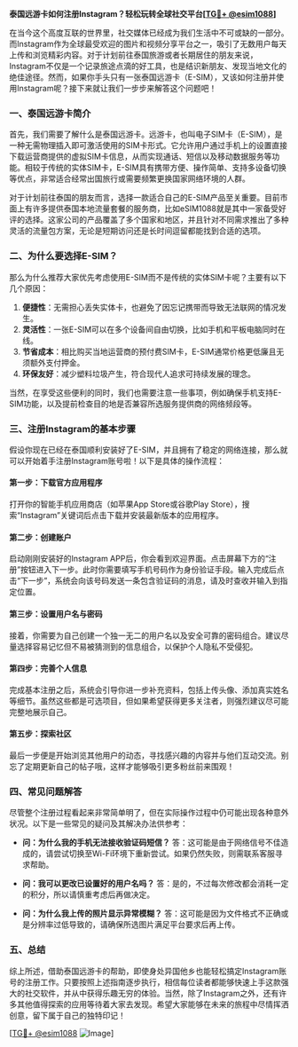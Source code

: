 **泰国远游卡如何注册Instagram？轻松玩转全球社交平台[[TG💪+ @esim1088](https://t.me/s/esim1088)]**

在当今这个高度互联的世界里，社交媒体已经成为我们生活中不可或缺的一部分。而Instagram作为全球最受欢迎的图片和视频分享平台之一，吸引了无数用户每天上传和浏览精彩内容。对于计划前往泰国旅游或者长期居住的朋友来说，Instagram不仅是一个记录旅途点滴的好工具，也是结识新朋友、发现当地文化的绝佳途径。然而，如果你手头只有一张泰国远游卡（E-SIM），又该如何注册并使用Instagram呢？接下来就让我们一步步来解答这个问题吧！

### 一、泰国远游卡简介

首先，我们需要了解什么是泰国远游卡。远游卡，也叫电子SIM卡（E-SIM），是一种无需物理插入即可激活使用的SIM卡形式。它允许用户通过手机上的设置直接下载运营商提供的虚拟SIM卡信息，从而实现通话、短信以及移动数据服务等功能。相较于传统的实体SIM卡，E-SIM具有携带方便、操作简单、支持多设备切换等优点，非常适合经常出国旅行或需要频繁更换国家网络环境的人群。

对于计划前往泰国的朋友而言，选择一款适合自己的E-SIM产品至关重要。目前市面上有许多提供泰国本地流量套餐的服务商，比如eSIM1088就是其中一家备受好评的选择。这家公司的产品覆盖了多个国家和地区，并且针对不同需求推出了多种灵活的流量包方案，无论是短期访问还是长时间逗留都能找到合适的选项。

### 二、为什么要选择E-SIM？

那么为什么推荐大家优先考虑使用E-SIM而不是传统的实体SIM卡呢？主要有以下几个原因：

1. **便捷性**：无需担心丢失实体卡，也避免了因忘记携带而导致无法联网的情况发生。
2. **灵活性**：一张E-SIM可以在多个设备间自由切换，比如手机和平板电脑同时在线。
3. **节省成本**：相比购买当地运营商的预付费SIM卡，E-SIM通常价格更低廉且无须额外支付押金。
4. **环保友好**：减少塑料垃圾产生，符合现代人追求可持续发展的理念。

当然，在享受这些便利的同时，我们也需要注意一些事项，例如确保手机支持E-SIM功能，以及提前检查目的地是否兼容所选服务提供商的网络频段等。

### 三、注册Instagram的基本步骤

假设你现在已经在泰国顺利安装好了E-SIM，并且拥有了稳定的网络连接，那么就可以开始着手注册Instagram账号啦！以下是具体的操作流程：

#### 第一步：下载官方应用程序
打开你的智能手机应用商店（如苹果App Store或谷歌Play Store），搜索“Instagram”关键词后点击下载并安装最新版本的应用程序。

#### 第二步：创建账户
启动刚刚安装好的Instagram APP后，你会看到欢迎界面。点击屏幕下方的“注册”按钮进入下一步。此时你需要填写手机号码作为身份验证手段。输入完成后点击“下一步”，系统会向该号码发送一条包含验证码的消息，请及时查收并输入到指定位置。

#### 第三步：设置用户名与密码
接着，你需要为自己创建一个独一无二的用户名以及安全可靠的密码组合。建议尽量选择容易记忆但不易被猜测到的信息组合，以保护个人隐私不受侵犯。

#### 第四步：完善个人信息
完成基本注册之后，系统会引导你进一步补充资料，包括上传头像、添加真实姓名等细节。虽然这些都是可选项目，但如果希望获得更多关注者，则强烈建议尽可能完整地展示自己。

#### 第五步：探索社区
最后一步便是开始浏览其他用户的动态，寻找感兴趣的内容并与他们互动交流。别忘了定期更新自己的帖子哦，这样才能够吸引更多粉丝前来围观！

### 四、常见问题解答

尽管整个注册过程看起来非常简单明了，但在实际操作过程中仍可能出现各种意外状况。以下是一些常见的疑问及其解决办法供参考：

- **问：为什么我的手机无法接收验证码短信？**
  答：这可能是由于网络信号不佳造成的，请尝试切换至Wi-Fi环境下重新尝试。如果仍然失败，则需联系客服寻求帮助。

- **问：我可以更改已设置好的用户名吗？**
  答：是的，不过每次修改都会消耗一定的积分，所以请慎重考虑后再做决定。

- **问：为什么我上传的照片显示异常模糊？**
  答：这可能是因为文件格式不正确或是分辨率过低导致的，请确保所选图片满足平台要求后再上传。

### 五、总结

综上所述，借助泰国远游卡的帮助，即使身处异国他乡也能轻松搞定Instagram账号的注册工作。只要按照上述指南逐步执行，相信每位读者都能够快速上手这款强大的社交软件，并从中获得乐趣无穷的体验。当然，除了Instagram之外，还有许多其他值得探索的应用等待着大家去发现。希望大家能够在未来的旅程中尽情挥洒创意，留下属于自己的独特印记！

[[TG💪+ @esim1088](https://t.me/s/esim1088) ![Image](https://i.postimg.cc/4NQfJmqS/Snipaste-2025-05-13-00-14-12.png)]